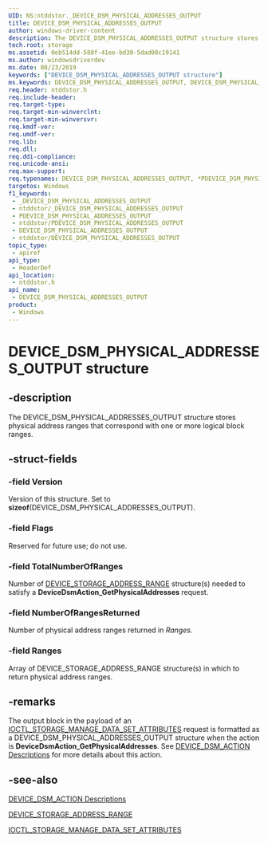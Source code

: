 ```yaml
---
UID: NS:ntddstor._DEVICE_DSM_PHYSICAL_ADDRESSES_OUTPUT
title: DEVICE_DSM_PHYSICAL_ADDRESSES_OUTPUT
author: windows-driver-content
description: The DEVICE_DSM_PHYSICAL_ADDRESSES_OUTPUT structure stores physical address ranges that correspond with one or more logical block ranges.
tech.root: storage
ms.assetid: 0eb514dd-588f-41ee-bd30-5dad00c19141
ms.author: windowsdriverdev
ms.date: 08/23/2019
keywords: ["DEVICE_DSM_PHYSICAL_ADDRESSES_OUTPUT structure"]
ms.keywords: DEVICE_DSM_PHYSICAL_ADDRESSES_OUTPUT, DEVICE_DSM_PHYSICAL_ADDRESSES_OUTPUT, *PDEVICE_DSM_PHYSICAL_ADDRESSES_OUTPUT,
req.header: ntddstor.h
req.include-header: 
req.target-type: 
req.target-min-winverclnt: 
req.target-min-winversvr: 
req.kmdf-ver: 
req.umdf-ver: 
req.lib: 
req.dll: 
req.ddi-compliance: 
req.unicode-ansi: 
req.max-support: 
req.typenames: DEVICE_DSM_PHYSICAL_ADDRESSES_OUTPUT, *PDEVICE_DSM_PHYSICAL_ADDRESSES_OUTPUT
targetos: Windows
f1_keywords:
 - _DEVICE_DSM_PHYSICAL_ADDRESSES_OUTPUT
 - ntddstor/_DEVICE_DSM_PHYSICAL_ADDRESSES_OUTPUT
 - PDEVICE_DSM_PHYSICAL_ADDRESSES_OUTPUT
 - ntddstor/PDEVICE_DSM_PHYSICAL_ADDRESSES_OUTPUT
 - DEVICE_DSM_PHYSICAL_ADDRESSES_OUTPUT
 - ntddstor/DEVICE_DSM_PHYSICAL_ADDRESSES_OUTPUT
topic_type:
 - apiref
api_type:
 - HeaderDef
api_location:
 - ntddstor.h
api_name:
 - DEVICE_DSM_PHYSICAL_ADDRESSES_OUTPUT
product:
 - Windows
---
```


# DEVICE_DSM_PHYSICAL_ADDRESSES_OUTPUT structure


## -description

The DEVICE_DSM_PHYSICAL_ADDRESSES_OUTPUT structure stores physical address ranges that correspond with one or more logical block ranges.

## -struct-fields

### -field Version

Version of this structure. Set to **sizeof**(DEVICE_DSM_PHYSICAL_ADDRESSES_OUTPUT).

### -field Flags

Reserved for future use; do not use.

### -field TotalNumberOfRanges

Number of [DEVICE_STORAGE_ADDRESS_RANGE](ns-ntddstor_device_storage_address_range.md) structure(s) needed to satisfy a **DeviceDsmAction_GetPhysicalAddresses** request.

### -field NumberOfRangesReturned

Number of physical address ranges returned in *Ranges*.

### -field Ranges

Array of DEVICE_STORAGE_ADDRESS_RANGE structure(s) in which to return physical address ranges.

## -remarks

The output block in the payload of an [IOCTL_STORAGE_MANAGE_DATA_SET_ATTRIBUTES](./ni-ntddstor-ioctl_storage_manage_data_set_attributes.md) request is formatted as a DEVICE_DSM_PHYSICAL_ADDRESSES_OUTPUT structure when the action is **DeviceDsmAction_GetPhysicalAddresses**. See [DEVICE_DSM_ACTION Descriptions](/windows-hardware/drivers/storage/device-dsm-action-descriptions) for more details about this action.

## -see-also

[DEVICE_DSM_ACTION Descriptions](/windows-hardware/drivers/storage/device-dsm-action-descriptions)

[DEVICE_STORAGE_ADDRESS_RANGE](ns-ntddstor_device_storage_address_range.md)

[IOCTL_STORAGE_MANAGE_DATA_SET_ATTRIBUTES](./ni-ntddstor-ioctl_storage_manage_data_set_attributes.md)